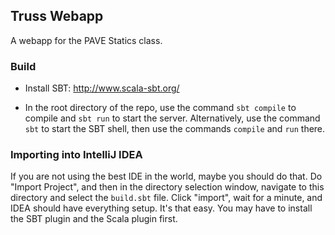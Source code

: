 Truss Webapp
------------

A webapp for the PAVE Statics class.

### Build

- Install SBT: http://www.scala-sbt.org/

- In the root directory of the repo, use the command `sbt compile` to compile and `sbt run` to start the server.
  Alternatively, use the command `sbt` to start the SBT shell, then use the commands `compile`
  and `run` there.

### Importing into IntelliJ IDEA

If you are not using the best IDE in the world, maybe you should do that.
Do "Import Project", and then in the directory selection window, navigate to
this directory and select the `build.sbt` file. Click "import", wait for
a minute, and IDEA should have everything setup. It's that easy. You may have
to install the SBT plugin and the Scala plugin first.
